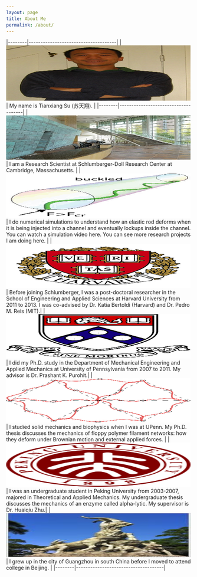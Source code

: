 ```yaml
---
layout: page
title: About Me
permalink: /about/
---
```


|--------|-------------------------------------|
| <img src="/images/about/TianxiangSu1.jpeg" width="500" height="150"> | My name is Tianxiang Su (苏天翔).   |
|--------|-------------------------------------|
| <img src="/images/about/Schlumberger_06.jpg" width="500" height="120"> | I am a Research Scientist at Schlumberger-Doll Research Center at Cambridge, Massachusetts. |
| <img src="/images/about/Deformed.png" width="500" height="120"> | I do numerical simulations to understand how an elastic rod deforms when it is being injected into a channel and eventually lockups inside the channel. You can watch a simulation video here. You can see more research projects I am doing here. |
| <img src="/images/about/Harvard_Wreath_Logo_1.svg" width="500" height="120"> | Before joining Schlumberger, I was a post-doctoral researcher in the School of Engineering and Applied Sciences at Harvard University from 2011 to 2013. I was co-advised by Dr. Katia Bertoldi (Harvard) and Dr. Pedro M. Reis (MIT).|
| <img src="/images/about/penn.gif" width="500" height="120"> | I did my Ph.D. study in the Department of Mechanical Engineering and Applied Mechanics at University of Pennsylvania from 2007 to 2011. My advisor is Dr. Prashant K. Purohit.|
| <img src="/images/about/Thwlc.jpg" width="500" height="120"> | I studied solid mechanics and biophysics when I was at UPenn. My Ph.D. thesis discusses the mechanics of floppy polymer filament networks: how they deform under Brownian motion and external applied forces. |
| <img src="/images/about/200px-Peking_University_seal.svg.png" width="500" height="120"> | I was an undergraduate student in Peking University from 2003-2007, majored in Theoretical and Applied Mechanics. My undergraduate thesis discusses the mechanics of an enzyme called alpha-lytic. My supervisor is Dr. Huaiqiu Zhu.|
| <img src="/images/about/guangzhou.jpg" width="500" height="120"> | I grew up in the city of Guangzhou in south China before I moved to attend college in Beijing. |
|--------|-------------------------------------|